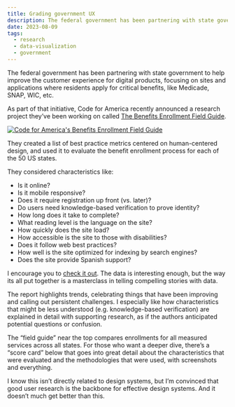 ```yaml
---
title: Grading government UX
description: The federal government has been partnering with state government to help improve the customer experience for digital products, focusing on sites and applications where residents apply for critical benefits, like Medicade, SNAP, WIC, etc.
date: 2023-08-09
tags:
  - research
  - data-visualization
  - government
---
```


The federal government has been partnering with state government to help improve the customer experience for digital products, focusing on sites and applications where residents apply for critical benefits, like Medicade, SNAP, WIC, etc.

As part of that initiative, Code for America recently announced a research project they’ve been working on called [The Benefits Enrollment Field Guide](https://codeforamerica.org/programs/social-safety-net/benefits-enrollment-field-guide/).

[![Code for America's Benefits Enrollment Field Guide](https://practicaldesignsystems.com/assets/i/post-grading-govt-ux.png)](https://codeforamerica.org/programs/social-safety-net/benefits-enrollment-field-guide/)

They created a list of best practice metrics centered on human-centered design, and used it to evaluate the benefit enrollment process for each of the 50 US states. 

They considered characteristics like:

- Is it online?
- Is it mobile responsive?
- Does it require registration up front (vs. later)?
- Do users need knowledge-based verification to prove identity?
- How long does it take to complete?
- What reading level is the language on the site?
- How quickly does the site load?
- How accessible is the site to those with disabilities?
- Does it follow web best practices?
- How well is the site optimized for indexing by search engines?
- Does the site provide Spanish support?

I encourage you to [check it out](https://codeforamerica.org/programs/social-safety-net/benefits-enrollment-field-guide/). The data is interesting enough, but the way its all put together is a masterclass in telling compelling stories with data. 

The report highlights trends, celebrating things that have been improving and calling out persistent challenges. I especially like how characteristics that might be less understood (e.g. knowledge-based verification) are explained in detail with supporting research, as if the authors anticipated potential questions or confusion.

The “field guide” near the top compares enrollments for all measured services across all states. For those who want a deeper dive, there’s a “score card” below that goes into great detail about the characteristics that were evaluated and the methodologies that were used, with screenshots and everything.

I know this isn’t directly related to design systems, but I’m convinced that good user research is the backbone for effective design systems. And it doesn’t much get better than this.